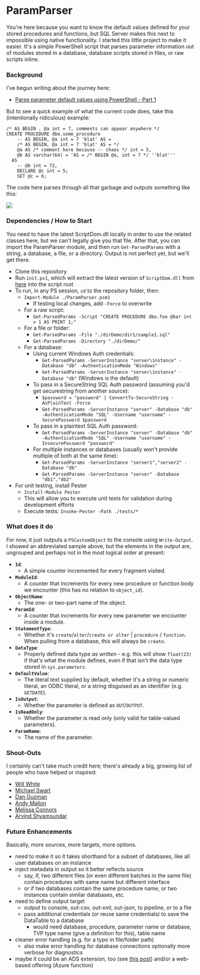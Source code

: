 # ParamParser

You're here because you want to know the default values defined for your stored procedures and functions, but SQL Server makes this next to impossible using native functionality. I started this little project to make it easier. It's a simple PowerShell script that parses parameter information out of modules stored in a database, database scripts stored in files, or raw scripts inline.

### Background

I've begun writing about the journey here:

* [Parse parameter default values using PowerShell - Part 1](https://sqlperformance.com/2020/09/sql-performance/paramparser-1)

But to see a quick example of what the current code does, take this (intentionally ridiculous) example:

```
/* AS BEGIN , @a int = 7, comments can appear anywhere */
CREATE PROCEDURE dbo.some_procedure 
    -- AS BEGIN, @a int = 7 'blat' AS =
    /* AS BEGIN, @a int = 7 'blat' AS = */
    @a AS /* comment here because -- chaos */ int = 5,
    @b AS varchar(64) = 'AS = /* BEGIN @a, int = 7 */ ''blat'''
  AS
    -- @b int = 72,
    DECLARE @c int = 5;
    SET @c = 6;
```

The code here parses through all that garbage and outputs something like this:

![](https://sqlblog.org/wp-content/uploads/2020/09/param-parser-output-0.96.png)

### Dependencies / How to Start

You need to have the latest ScriptDom.dll locally in order to use the related classes here, but we can't legally give you that file. After that, you can import the ParamParser module, and then run `Get-ParsedParams` with a string, a database, a file, or a directory. Output is not perfect yet, but we'll get there. 

- Clone this repository
- Run `init.ps1`, which will extract the latest version of `ScriptDom.dll` from [here](https://docs.microsoft.com/en-us/sql/tools/sqlpackage-download) into the script root
- To run, in any PS session, `cd` to the repository folder, then:
  - `Import-Module ./ParamParser.psm1`
    - If testing local changes, add `-Force` to overwrite
  - For a raw script:
    - `Get-ParsedParams -Script "CREATE PROCEDURE dbo.foo @bar int = 1 AS PRINT 1;"`
  - For a file or folder:
    - `Get-ParsedParams -File "./dirDemo/dir1/sample1.sql"`
    - `Get-ParsedParams -Directory "./dirDemo/"`
  - For a database:
    - Using current Windows Auth credentials:
      - `Get-ParsedParams -ServerInstance "server\instance" -Database "db" -AuthenticationMode "Windows"`
      - `Get-ParsedParams -ServerInstance "server\instance" -Database "db"` (Windows is the default)
    - To pass in a SecureString SQL Auth password (assuming you'd get securestring from another source):
      - `$password = "password" | ConvertTo-SecureString -AsPlainText -Force`
      - `Get-ParsedParams -ServerInstance "server" -Database "db" -AuthenticationMode "SQL" -Username "username" -SecurePassword $password`
    - To pass in a plaintext SQL Auth password:
      - `Get-ParsedParams -ServerInstance "server" -Database "db" -AuthenticationMode "SQL" -Username "username" -InsecurePassword "password"`
    - For multiple instances or databases (usually won't provide multiple of both at the same time):
      - `Get-ParsedParams -ServerInstance "server1","server2" -Database "db"`
      - `Get-ParsedParams -ServerInstance "server" -Database "db1","db2"`
- For unit testing, install Pester
  - `Install-Module Pester`
  - This will allow you to execute unit tests for validation during development efforts
  - Execute tests: `Invoke-Pester -Path ./tests/*`

### What does it do

For now, it just outputs a `PSCustomObject` to the console using `Write-Output`. I showed an abbreviated sample above, but the elements in the output are, ungrouped and perhaps not in the most logical order at present:

- **`Id`**: 
  - A simple counter incremented for every fragment visited.
- **`ModuleId`**: 
  - A counter that increments for every new procedure or function body we encounter (this has no relation to `object_id`).
- **`ObjectName`**: 
  - The one- or two-part name of the object.
- **`ParamId`**: 
  - A counter that increments for every new parameter we encounter inside a module.
- **`StatementType`**: 
  - Whether it's `create`/`alter`/`create or alter` | `procedure` / `function`. When pulling from a database, this will always be `create`.
- **`DataType`**: 
  - Properly defined data type _as written_ - e.g. this will show `float(23)` if that's what the module defines, even if that isn't the data type stored in `sys.parameters`.
- **`DefaultValue`**: 
  - The literal text supplied by default, whether it's a string or numeric literal, an ODBC literal, or a string disguised as an identifier (e.g. `GETDATE`).
- **`IsOutput`**: 
  - Whether the parameter is defined as `OUT`/`OUTPUT`.
- **`IsReadOnly`**: 
  - Whether the parameter is read only (only valid for table-valued parameters).
- **`ParamName`**: 
  - The name of the parameter.

### Shout-Outs

I certainly can't take much credit here; there's already a big, growing list of people who have helped or inspired:

- [Will White](https://github.com/willwhite1)
- [Michael Swart](https://michaeljswart.com/)
- [Dan Guzman](https://dbdelta.com)
- [Andy Mallon](https://am2.co)
- [Melissa Connors](https://www.sentryone.com/blog/author/melissa-connors)
- [Arvind Shyamsundar](https://github.com/arvindshmicrosoft)

### Future Enhancements

Basically, more sources, more targets, more options.

- need to make it so it takes shorthand for a subset of databases, like all user databases on an instance
- inject metadata in output so it better reflects source 
  - say, if, two different files (or even different batches in the same file) contain procedures with same name but different interface
  - or if two databases contain the same procedure name, or two instances contain similar databases, etc.
- need to define output target
  - output to console, out-csv, out-xml, out-json, to pipeline, or to a file
  - pass additional credentials (or reuse same credentials) to save the DataTable to a database
    - would need database, procedure, parameter name or database, TVP type name (give a definition for this), table name
- cleaner error handling (e.g. for a typo in file/folder path)
  - also make error handling for database connections optionally more verbose for diagnostics
- maybe it could be an ADS extension, too (see [this post](https://cloudblogs.microsoft.com/sqlserver/2020/09/02/the-release-of-the-azure-data-studio-extension-generator-is-now-available/?_lrsc=85b3aad6-1627-46a6-bf7c-b7e16efb7e6a)) and/or a web-based offering (Azure function)
